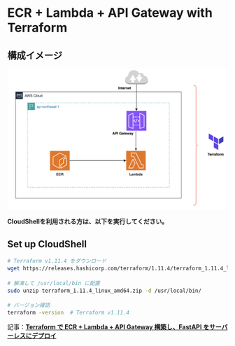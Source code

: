 # ECR + Lambda + API Gateway with Terraform
## 構成イメージ
![](img/構成図.png)


**CloudShellを利用される方は、以下を実行してください。**

## Set up CloudShell
```sh
# Terraform v1.11.4 をダウンロード
wget https://releases.hashicorp.com/terraform/1.11.4/terraform_1.11.4_linux_amd64.zip

# 解凍して /usr/local/bin に配置
sudo unzip terraform_1.11.4_linux_amd64.zip -d /usr/local/bin/

# バージョン確認
terraform -version  # Terraform v1.11.4
```

記事：[**Terraform で ECR + Lambda + API Gateway 構築し、FastAPI をサーバーレスにデプロイ**](https://zenn.dev/fuuji/articles/f712b546218815)